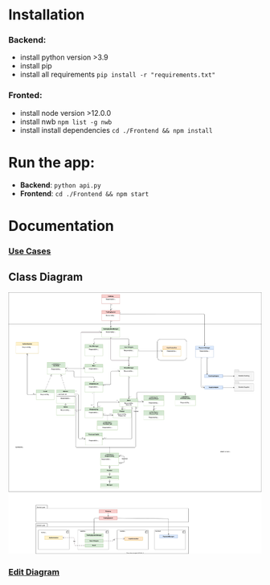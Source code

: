 # Installation

### Backend:

-   install python version >3.9
-   install pip
-   install all requirements `pip install -r "requirements.txt"`

### Fronted:

-   install node version >12.0.0
-   install nwb `npm list -g nwb`
-   install install dependencies `cd ./Frontend && npm install`

# Run the app:

-   **Backend**: `python api.py`
-   **Frontend**: `cd ./Frontend && npm start`

# Documentation

### [Use Cases](Documentation/Use%20Cases.md)

## Class Diagram

![class diagram](Documentation/ClassDiagram.drawio.svg)

### [Edit Diagram](https://viewer.diagrams.net/?highlight=0000ff&edit=https%3A%2F%2Fapp.diagrams.net%2F%23HSeanPikulin%252FTradingSystem%252FDocumentation%252FDocumentation%252FClassDiagram.drawio.svg&layers=1&nav=1&title=ClassDiagram.drawio.svg#Uhttps%3A%2F%2Fraw.githubusercontent.com%2FSeanPikulin%2FTradingSystem%2FDocumentation%2FDocumentation%2FClassDiagram.drawio.svg%3Ftoken%3DALTBLBTKMMZHRUJV7OT64XDALBLNS)
